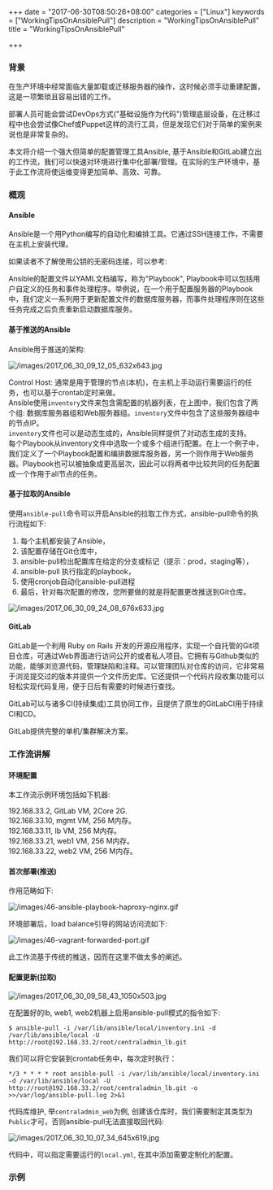 +++
date = "2017-06-30T08:50:26+08:00"
categories = ["Linux"]
keywords = ["WorkingTipsOnAnsiblePull"]
description = "WorkingTipsOnAnsiblePull"
title = "WorkingTipsOnAnsiblePull"

+++
### 背景
在生产环境中经常面临大量卸载或迁移服务器的操作，这时候必须手动重建配置，这是一项繁琐且容易出错的工作。    

部署人员可能会尝试DevOps方式("基础设施作为代码")管理底层设备，在迁移过程中也会尝试像Chef或Puppet这样的流行工具，但是发现它们对于简单的案例来说也是非常复杂的。    

本文将介绍一个强大但简单的配置管理工具Ansible, 基于Ansible和GitLab建立出的工作流，我们可以快速对环境进行集中化部署/管理。在实际的生产环境中，基于此工作流将使运维变得更加简单、高效、可靠。

### 概观
#### Ansible
Ansible是一个用Python编写的自动化和编排工具。它通过SSH连接工作，不需要在主机上安装代理。    

如果读者不了解使用公钥的无密码连接，可以参考:    

Ansible的配置文件以YAML文档编写，称为"Playbook", Playbook中可以包括用户自定义的任务和事件处理程序。举例说，在一个用于配置服务器的Playbook中，我们定义一系列用于更新配置文件的数据库服务器，而事件处理程序则在这些任务完成之后负责重新启动数据库服务。    

#### 基于推送的Ansible
Ansible用于推送的架构:    

![/images/2017_06_30_09_12_05_632x643.jpg](/images/2017_06_30_09_12_05_632x643.jpg)

Control Host: 通常是用于管理的节点(本机)，在主机上手动运行需要运行的任务，也可以基于crontab定时来做。    
Ansible使用`inventory`文件来包含需配置的机器列表，在上图中，我们包含了两个组:
数据库服务器组和Web服务器组。`inventory`文件中包含了这些服务器组中的节点IP。    
`inventory`文件也可以是动态生成的，Ansible同样提供了对动态生成的支持。    
每个Playbook从inventory文件中选取一个或多个组进行配置。在上一个例子中，我们定义了一个Playbook配置和编排数据库服务器，另一个则作用于Web服务器。Playbook也可以被抽象成更高层次，因此可以将两者中比较共同的任务配置成一个作用于all节点的任务。    

#### 基于拉取的Ansible
使用`ansible-pull`命令可以开启Ansible的拉取工作方式，ansible-pull命令的执行流程如下:   

1. 每个主机都安装了Ansible，
2. 该配置存储在Git仓库中，
3. ansible-pull检出配置库在给定的分支或标记（提示：prod，staging等），
4. ansible-pull 执行指定的playbook，
5. 使用cronjob自动化ansible-pull进程
6. 最后，针对每次配置的修改，您所要做的就是将配置更改推送到Git仓库。

![/images/2017_06_30_09_24_08_676x633.jpg](/images/2017_06_30_09_24_08_676x633.jpg)

#### GitLab
GitLab是一个利用 Ruby on Rails 开发的开源应用程序，实现一个自托管的Git项目仓库，可通过Web界面进行访问公开的或者私人项目。它拥有与Github类似的功能，能够浏览源代码，管理缺陷和注释。可以管理团队对仓库的访问，它非常易于浏览提交过的版本并提供一个文件历史库。它还提供一个代码片段收集功能可以轻松实现代码复用，便于日后有需要的时候进行查找。    

GitLab可以与诸多CI(持续集成)工具协同工作，且提供了原生的GitLabCI用于持续CI和CD。    

GitLab提供完整的单机/集群解决方案。

### 工作流讲解
#### 环境配置
本工作流示例环境包括如下机器:    

192.168.33.2, GitLab VM, 2Core 2G.    
192.168.33.10,  mgmt VM, 256 M内存。    
192.168.33.11,  lb VM, 256 M内存。    
192.168.33.21,  web1 VM, 256 M内存。   
192.168.33.22,  web2 VM, 256 M内存。   


#### 首次部署(推送)
作用范畴如下:    

![/images/46-ansible-playbook-haproxy-nginx.gif](/images/46-ansible-playbook-haproxy-nginx.gif)    

环境部署后，load balance引导的网站访问流如下:    

![/images/46-vagrant-forwarded-port.gif](/images/46-vagrant-forwarded-port.gif)   

此工作流基于传统的推送，因而在这里不做太多的阐述。    

#### 配置更新(拉取) 
![/images/2017_06_30_09_58_43_1050x503.jpg](/images/2017_06_30_09_58_43_1050x503.jpg)

在配置好的lb, web1, web2机器上启用ansible-pull模式的指令如下:    

```
$ ansible-pull -i /var/lib/ansible/local/inventory.ini -d /var/lib/ansible/local -U http://root@192.168.33.2/root/centraladmin_lb.git
```
我们可以将它安装到crontab任务中，每次定时执行：    

```
*/3 * * * * root ansible-pull -i /var/lib/ansible/local/inventory.ini -d /var/lib/ansible/local -U http://root@192.168.33.2/root/centraladmin_lb.git -o >>/var/log/ansible-pull.log 2>&1
```

代码库维护, 举`centraladmin_web`为例,
创建该仓库时，我们需要制定其类型为`Public`才可，否则ansible-pull无法直接取回代码:    

![/images/2017_06_30_10_07_34_645x619.jpg](/images/2017_06_30_10_07_34_645x619.jpg)

代码中，可以指定需要运行的`local.yml`, 在其中添加需要定制化的配置。   

### 示例
